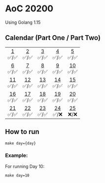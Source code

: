 # AoC 20200

Using Golang 1.15

## Calendar (Part One / Part Two)

 |  |  |  |  |  |  
:-: | :-: | :-: | :-: | :-: |
[1](day01)<br>✅/✅ | [2](day02)<br>✅/✅ | [3](day03)<br>✅/✅  | [4](day04)<br>✅/✅  | [5](day05)<br>✅/✅  
[6](day06)<br>✅/✅ | [7](day07)<br>✅/✅ | [8](day08)<br>✅/✅  | [9](day09)<br>✅/✅  | [10](day10)<br>✅/✅  
[11](day11)<br>✅/✅ | [12](day12)<br>✅/✅ | [13](day13)<br>✅/✅  | [14](day14)<br>✅/✅  | [15](day15)<br>✅/✅  
[16](day16)<br>✅/✅ | [17](day17)<br>✅/✅ | [18](day18)<br>✅/✅  | [19](day19)<br>✅/✅  | [20](day20)<br>✅/✅  
[21](day21)<br>✅/✅ | [22](day22)<br>✅/✅ | [23](day23)<br>✅/✅  | [24](day24)<br>✅/❌  | [25](day25)<br>❌/❌  

## How to run
```
make day={day}
```

### Example:

For running Day 10:
```
make day=10
```
